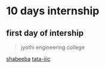 # 10 days internship
## first day of intership
> jyothi engineering college

[shabeeba](https://github.com/shabeeba)
[tata-iiic](https://github.com/tata-iiic)

